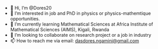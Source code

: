 - 👋 Hi, I’m @Dores20
- 👀 I’m interested in job and PhD in physics or physics-mathemtique opportunities.
- 🌱 I’m currently learning Mathematical Sciences at Africa Institute of Mathematical Sciences (AIMS), Kigali, Rwanda
- 💞️ I’m looking to collaborate on research project or a job in industry
- 📫 How to reach me via email: dasdores.ngamini@gmail.com

<!---
Dores20/Dores20 is a ✨ special ✨ repository because its `README.md` (this file) appears on your GitHub profile.
You can click the Preview link to take a look at your changes.
--->
